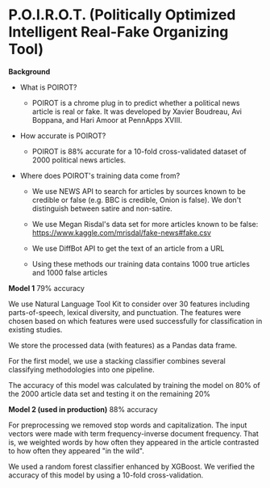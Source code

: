 # P.O.I.R.O.T. (Politically Optimized Intelligent Real-Fake Organizing Tool)
**Background**
* What is POIROT?
    * POIROT is a chrome plug in to predict whether a political news article is real or fake. It was developed by Xavier Boudreau, Avi Boppana, and Hari Amoor at PennApps XVIII.


* How accurate is POIROT?
    * POIROT is 88% accurate for a 10-fold cross-validated dataset of 2000 political news articles.


* Where does POIROT's training data come from?
    * We use NEWS API to search for articles by sources known to be credible or false (e.g. BBC is credible, Onion is false). We don't distinguish between satire and non-satire.
    * We use Megan Risdal's data set for more articles known to be false: https://www.kaggle.com/mrisdal/fake-news#fake.csv

    * We use DiffBot API to get the text of an article from a URL
    * Using these methods our training data contains 1000 true articles and 1000 false articles

**Model 1**
79% accuracy

We use Natural Language Tool Kit to consider over 30 features including parts-of-speech, lexical diversity, and punctuation. The features were chosen based on which features were used successfully for classification in existing studies.

We store the processed data (with features) as a Pandas data frame. 

For the first model, we use a stacking classifier combines several classifying methodologies into one pipeline.

The accuracy of this model was calculated by training the model on 80% of the 2000 article data set and testing it on the remaining 20%

**Model 2 (used in production)**
88% accuracy

For preprocessing we removed stop words and capitalization. The input vectors were made with term frequency-inverse document frequency. That is, we weighted words by how often they appeared in the article contrasted to how often they appeared "in the wild".

We used a random forest classifier enhanced by XGBoost. We verified the accuracy of this model by using a 10-fold cross-validation.
